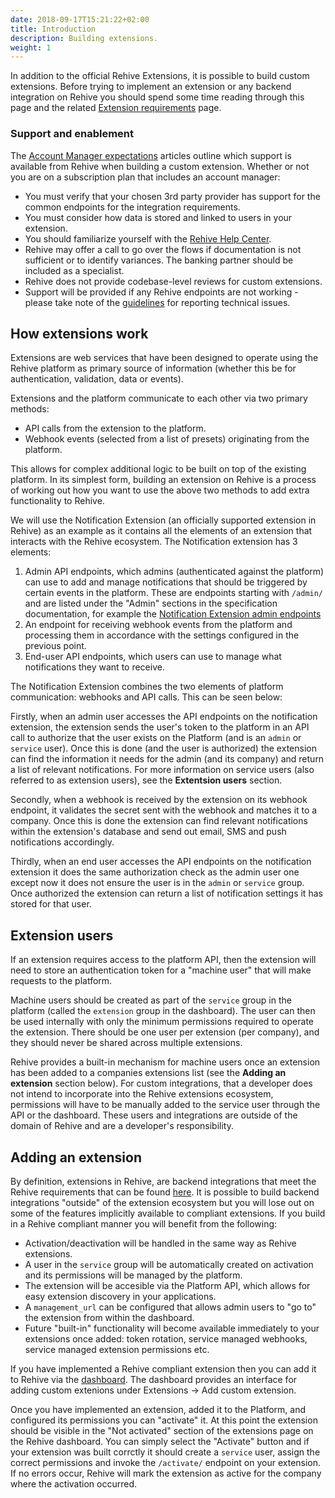 ```yaml
---
date: 2018-09-17T15:21:22+02:00
title: Introduction
description: Building extensions.
weight: 1
---
```


In addition to the official Rehive Extensions, it is possible to build custom extensions. Before trying to implement an extension or any backend integration on Rehive you should spend some time reading through this page and the related [Extension requirements](/building/get-started/requirements/) page.

### Support and enablement

The [Account Manager expectations](https://rehive.intercom.help/en/collections/2091533-unpacking-rehive-services) articles outline which support is available from Rehive when building a custom extension. Whether or not you are on a subscription plan that includes an account manager:

* You must verify that your chosen 3rd party provider has support for the common endpoints for the integration requirements.
* You must consider how data is stored and linked to users in your extension.
* You should familiarize yourself with the [Rehive Help Center](https://rehive.intercom.help/en/). 
* Rehive may offer a call to go over the flows if documentation is not sufficient or to identify variances. The banking partner should be included as a specialist.
* Rehive does not provide codebase-level reviews for custom extensions.
* Support will be provided if any Rehive endpoints are not working - please take note of the [guidelines](https://rehive.intercom.help/en/articles/6229420-reporting-a-technical-support-issue) for reporting technical issues.

## How extensions work

Extensions are web services that have been designed to operate using the Rehive platform as primary source of information (whether this be for authentication, validation, data or events).
	
Extensions and the platform communicate to each other via two primary methods:

- API calls from the extension to the platform.
- Webhook events (selected from a list of presets) originating from the platform.

This allows for complex additional logic to be built on top of the existing platform. In its simplest form, building an extension on Rehive is a process of working out how you want to use the above two methods to add extra functionality to Rehive.

We will use the Notification Extension (an officially supported extension in Rehive) as an example as it contains all the elements of an extension that interacts with the Rehive ecosystem. The Notification extension has 3 elements:

1. Admin API endpoints, which admins (authenticated against the platform) can use to add and manage notifications that should be triggered by certain events in the platform. These are endpoints starting with `/admin/` and are listed under the "Admin" sections in the specification documentation, for example the [Notification Extension admin endpoints](https://notification.services.rehive.com/#tag/admin)
2. An endpoint for receiving webhook events from the platform and processing them in accordance with the settings configured in the previous point.
3. End-user API endpoints, which users can use to manage what notifications they want to receive.

The Notification Extension combines the two elements of platform communication: webhooks and API calls. This can be seen below:

Firstly, when an admin user accesses the API endpoints on the notification extension, the extension sends the user's token to the platform in an API call to authorize that the user exists on the Platform (and is an `admin` or `service` user). Once this is done (and the user is authorized) the extension can find the information it needs for the admin (and its company) and return a list of relevant notifications. For more information on service users (also referred to as extension users), see the **Extentsion users** section.

Secondly, when a webhook is received by the extension on its webhook endpoint, it validates the secret sent with the webhook and matches it to a company. Once this is done the extension can find relevant notifications within the extension's database and send out email, SMS and push notifications accordingly.

Thirdly, when an end user accesses the API endpoints on the notification extension
it does the same authorization check as the admin user one except now it does not ensure the user is in the `admin` or `service` group. Once authorized the extension can return a list of notification settings it has stored for that user.

## Extension users

If an extension requires access to the platform API, then the extension will need to store an authentication token for a "machine user" that will make requests to the platform.

Machine users should be created as part of the `service` group in the platform (called the `extension` group in the dashboard). The user can then be used internally with only the minimum permissions required to operate the extension. There should be one user per extension (per company), and they should never be shared across multiple extensions.

Rehive provides a built-in mechanism for machine users once an extension has been added to a companies extensions list (see the **Adding an extension** section below). For custom integrations, that a developer does not intend to incorporate into the Rehive extensions ecosystem, permissions will have to be manually added to the service user through the API or the dashboard. These users and integrations are outside of the domain of Rehive and are a developer's responsibility.

## Adding an extension

By definition, extensions in Rehive, are backend integrations that meet the Rehive requirements that can be found [here](/extensions/get-started/requirements/). It is possible to build backend integrations "outside" of the extension ecosystem but you will lose out on some of the features implicitly available to compliant extensions. If you build in a Rehive compliant manner you will benefit from the following:

- Activation/deactivation will be handled in the same way as Rehive extensions.
- A user in the `service` group will be automatically created on activation and its permissions will be managed by the platform.
- The extension will be accesible via the Platform API, which allows for easy extension discovery in your applications.
- A `management_url` can be configured that allows admin users to "go to" the extension from within the dashboard.
- Future "built-in" functionality will become available immediately to your extensions once added: token rotation, service managed webhooks, service managed extension permissions etc.

If you have implemented a Rehive compliant extension then you can add it to Rehive via the [dashboard](https://dashboard.rehive.com). The dashboard provides an interface for adding custom extenions under Extensions -> Add custom extension.

Once you have implemented an extension, added it to the Platform, and configured its permissions you can "activate" it. At this point the extension should be visible in the "Not activated" section of the extensions page on the Rehive dashboard. You can simply select the "Activate" button and if your extension was built corrctly it should create a `service` user, assign the correct permissions and invoke the `/activate/` endpoint on your extension. If no errors occur, Rehive will mark the extension as active for the company where the activation occurred.
